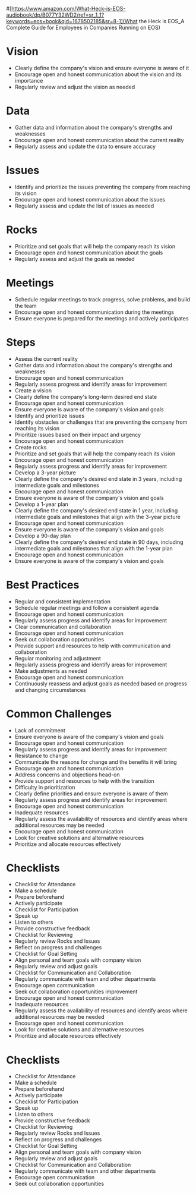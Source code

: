 #[https://www.amazon.com/What-Heck-is-EOS-audiobook/dp/B077Y32WD2/ref=sr_1_1?keywords=eos+book&qid=1678502185&sr=8-1](What the Heck is EOS_A Complete Guide for Employees in Companies Running on EOS)

# Vision
 - Clearly define the company's vision and ensure everyone is aware of it
 - Encourage open and honest communication about the vision and its importance
 - Regularly review and adjust the vision as needed
# Data
 - Gather data and information about the company's strengths and weaknesses
 - Encourage open and honest communication about the current reality
 - Regularly assess and update the data to ensure accuracy
# Issues
 - Identify and prioritize the issues preventing the company from reaching its vision
 - Encourage open and honest communication about the issues
 - Regularly assess and update the list of issues as needed
# Rocks
 - Prioritize and set goals that will help the company reach its vision
 - Encourage open and honest communication about the goals
 - Regularly assess and adjust the goals as needed
# Meetings
 - Schedule regular meetings to track progress, solve problems, and build the team
 - Encourage open and honest communication during the meetings
 - Ensure everyone is prepared for the meetings and actively participates
# Steps
 - Assess the current reality
  - Gather data and information about the company's strengths and weaknesses
  - Encourage open and honest communication
  - Regularly assess progress and identify areas for improvement
 - Create a vision
  - Clearly define the company's long-term desired end state
  - Encourage open and honest communication
  - Ensure everyone is aware of the company's vision and goals
 - Identify and prioritize issues
  - Identify obstacles or challenges that are preventing the company from reaching its vision
  - Prioritize issues based on their impact and urgency
  - Encourage open and honest communication
 - Create rocks
  - Prioritize and set goals that will help the company reach its vision
  - Encourage open and honest communication
  - Regularly assess progress and identify areas for improvement
 - Develop a 3-year picture
  - Clearly define the company's desired end state in 3 years, including intermediate goals and milestones
  - Encourage open and honest communication
  - Ensure everyone is aware of the company's vision and goals
 - Develop a 1-year plan
  - Clearly define the company's desired end state in 1 year, including intermediate goals and milestones that align with the 3-year picture
  - Encourage open and honest communication
  - Ensure everyone is aware of the company's vision and goals
 - Develop a 90-day plan
  - Clearly define the company's desired end state in 90 days, including intermediate goals and milestones that align with the 1-year plan
  - Encourage open and honest communication
  - Ensure everyone is aware of the company's vision and goals
# Best Practices
 - Regular and consistent implementation
  - Schedule regular meetings and follow a consistent agenda
  - Encourage open and honest communication
  - Regularly assess progress and identify areas for improvement
 - Clear communication and collaboration
  - Encourage open and honest communication
  - Seek out collaboration opportunities
  - Provide support and resources to help with communication and collaboration
 - Regular monitoring and adjustment
  - Regularly assess progress and identify areas for improvement
  - Make adjustments as needed
  - Encourage open and honest communication
  - Continuously reassess and adjust goals as needed based on progress and changing circumstances
# Common Challenges
 - Lack of commitment
  - Ensure everyone is aware of the company's vision and goals
  - Encourage open and honest communication
  - Regularly assess progress and identify areas for improvement
 - Resistance to change
  - Communicate the reasons for change and the benefits it will bring
  - Encourage open and honest communication
  - Address concerns and objections head-on
  - Provide support and resources to help with the transition
 - Difficulty in prioritization
  - Clearly define priorities and ensure everyone is aware of them
  - Regularly assess progress and identify areas for improvement
  - Encourage open and honest communication
 - Inadequate resources
  - Regularly assess the availability of resources and identify areas where additional resources may be needed
  - Encourage open and honest communication
  - Look for creative solutions and alternative resources
  - Prioritize and allocate resources effectively
# Checklists
 - Checklist for Attendance
  - Make a schedule
  - Prepare beforehand
  - Actively participate
 - Checklist for Participation
  - Speak up
  - Listen to others
  - Provide constructive feedback
 - Checklist for Reviewing
  - Regularly review Rocks and Issues
  - Reflect on progress and challenges
 - Checklist for Goal Setting
  - Align personal and team goals with company vision
  - Regularly review and adjust goals
 - Checklist for Communication and Collaboration
  - Regularly communicate with team and other departments
  - Encourage open communication
  - Seek out collaboration opportunities improvement
  - Encourage open and honest communication
 - Inadequate resources
  - Regularly assess the availability of resources and identify areas where additional resources may be needed
  - Encourage open and honest communication
  - Look for creative solutions and alternative resources
  - Prioritize and allocate resources effectively
# Checklists
 - Checklist for Attendance
  - Make a schedule
  - Prepare beforehand
  - Actively participate
 - Checklist for Participation
  - Speak up
  - Listen to others
  - Provide constructive feedback
 - Checklist for Reviewing
  - Regularly review Rocks and Issues
  - Reflect on progress and challenges
 - Checklist for Goal Setting
  - Align personal and team goals with company vision
  - Regularly review and adjust goals
 - Checklist for Communication and Collaboration
  - Regularly communicate with team and other departments
  - Encourage open communication
  - Seek out collaboration opportunities
